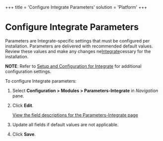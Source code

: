 +++
title = 'Configure Integrate Parameters'
solution = 'Platform'
+++

# Configure Integrate Parameters

Parameters are Integrate-specific settings that must be configured per
installation. Parameters are delivered with recommended default values.
Review these values and make any changes
ne[Integrate](../../Integrate/Use_Cases/Setup_and_Configuration_for_Integrate.htm)cessary
for the installation.

**NOTE**: Refer to [Setup and Configuration for
Integrate](../../Integrate/Use_Cases/Setup_and_Configuration_for_Integrate.htm)
for additional configuration settings.

To configure Integrate parameters:

1.  Select **Configuration \> Modules \> Parameters-Integrate** in
    *Navigation* pane.

2.  Click **Edit**.
    
    [View the field descriptions for the Parameters-Integrate
    page](../Page_Desc/Parameters_Integrate.htm)

3.  Update all fields if default values are not applicable.

4.  Click **Save<span style="font-weight: normal;">.</span>**

